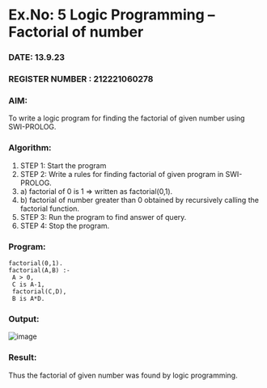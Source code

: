 # Ex.No: 5   Logic Programming – Factorial of number   
### DATE: 13.9.23                                                                            
### REGISTER NUMBER : 212221060278
### AIM: 
To  write  a logic program for finding the factorial of given number using SWI-PROLOG. 
### Algorithm:
1. STEP 1: Start the program
2. STEP 2:  Write a rules for finding factorial of given program in SWI-PROLOG.
3.   a)	factorial of 0 is 1 => written as factorial(0,1).
4.   b)	factorial of number greater than 0 obtained by recursively calling the factorial    function.
5. STEP 3: Run the program  to find answer of  query.
6. STEP 4: Stop the program.

### Program:
```
factorial(0,1). 
factorial(A,B) :- 
 A > 0, 
 C is A-1, 
 factorial(C,D), 
 B is A*D. 
```
### Output:
![image](https://github.com/tharaga67/AI_Lab_2023-24/assets/150108534/bd37684d-352e-47ef-906b-d093f0deda53)




### Result:
Thus the factorial of given number was found by logic programming. 
